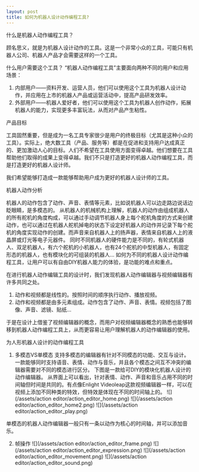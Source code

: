 ```yaml
---
layout: post
title: 如何为机器人设计动作编程工具?
---
```


什么是机器人动作编程工具？

顾名思义，就是为机器人设计动作的工具。这是一个非常小众的工具，可能只有机器人公司、机器人产品才会需要这样的一个工具。

什么用户需要这个工具？
“机器人动作编程工具”主要面向两种不同的用户和应用场景：
1. 内部用户——资料开发、运营人员，他们可以使用这个工具为机器人设计动作，并应用在上市的机器人产品或运营活动中，提高产品研发效率。
2. 外部用户——机器人爱好者，他们可以使用这个工具为机器人创作动作，拓展机器人的能力，实现更多丰富玩法，从而对产品产生粘性。

产品目标

工具固然重要，但是成为一名工具专家很少是用户的终极目标（尤其是这种小众的工具）。实际上，绝大数工具（产品、服务等）都是在促进和支持用户达成真正的、更加激动人心的目标。人们不希望在工具使用方面变得卓越。他们想要在工具帮助他们取得的成果上变得卓越。我们不只是打造更好的机器人动作编程工具，而是打造更好的机器人设计师。

我们希望能够打造成一款能够帮助用户成为更好的机器人设计师的工具。

机器人动作分析

机器人的动作包含了动作、声音、表情等元素，比如说机器人可以边走路边说话边眨眼睛，是多模态的。
从机器人的机械机构上理解，机器人的动作由组成机器人的所有舵机的角度构成，可以通过手动调节机器人身上每个舵机角度的方式来创建动作，也可以通过在机器人舵机掉电的状态下设定好机器人的动作并记录下每个舵机的角度实现动作的创建。而声音来自机器人上的扬声器，表情来自机器人上的液晶屏或灯光等电子元器件。
同时不同机器人的硬件能力是不同的，有轮式机器人、双足机器人，有六个舵机的小机器人，也有24个舵机的中型机器人，有固定形态的机器人，也有模块化的可组装的机器人...
如何为不同的机器人设计动作编程工具，让用户可以有自由DIY机器人能力的体验，是功能的难点和重点。

在进行机器人动作编辑工具的设计时，我们发现机器人动作编辑器与视频编辑器有许多共同之处。
1. 动作和视频都是线性的。按照时间的顺序执行动作、播放视频。
2. 动作和视频都是由多元素组成。动作包含了动作、声音、表情。视频包括了图像、声音、滤镜、贴纸...

于是在设计上借鉴了视频编辑器的概念，而用户对视频编辑器概念的熟悉也能够转移到机器人动作编程工具上，从而更容易让用户理解机器人的动作编辑器的使用。

为人形机器人设计的动作编程工具
1. 多模态VS单模态
支持多模态的编辑器有针对不同模态的功能、交互与设计。一款能够同时支持语音、表情、动作与音乐，并且各个模态之间互不冲突的编辑器需要对不同的模态进行区分。
下图是一款给可DIY的模块化机器人设计的动作编辑器。
从界面上可以看出，针对表情、动作、声音和音乐占用不同的时间轴但时间是共同的。有点像Enlight Videoleap这款视频编辑器一样，可以在视频上添加不同种类的特效，但特效是体现在不同的时间轴上的。
![](/assets/action editor/action_editor_home.png)
![](/assets/action editor/action_editor_home2.png)
![](/assets/action editor/action_editor_play.png)

单模态的机器人动作编辑器一般只有一条以动作为核心的时间轴，并可以添加音乐。

2. 帧操作
![](/assets/action editor/action_editor_frame.png)
![](/assets/action editor/action_editor_expression.png)
![](/assets/action editor/action_editor_movement.png)
![](/assets/action editor/action_editor_sound.png)




